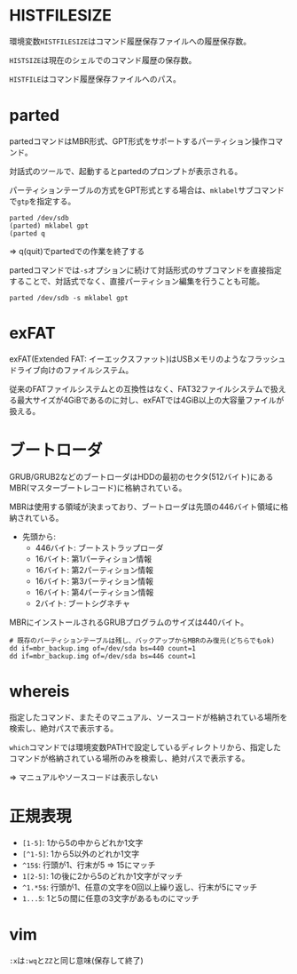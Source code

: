 # HISTFILESIZE

環境変数`HISTFILESIZE`はコマンド履歴保存ファイルへの履歴保存数。

`HISTSIZE`は現在のシェルでのコマンド履歴の保存数。

`HISTFILE`はコマンド履歴保存ファイルへのパス。

# parted

partedコマンドはMBR形式、GPT形式をサポートするパーティション操作コマンド。

対話式のツールで、起動するとpartedのプロンプトが表示される。

パーティションテーブルの方式をGPT形式とする場合は、`mklabel`サブコマンドで`gtp`を指定する。

```
parted /dev/sdb
(parted) mklabel gpt
(parted q
```

=> q(quit)でpartedでの作業を終了する

partedコマンドでは`-s`オプションに続けて対話形式のサブコマンドを直接指定することで、対話式でなく、直接パーティション編集を行うことも可能。

```
parted /dev/sdb -s mklabel gpt
```

# exFAT

exFAT(Extended FAT: イーエックスファット)はUSBメモリのようなフラッシュドライブ向けのファイルシステム。

従来のFATファイルシステムとの互換性はなく、FAT32ファイルシステムで扱える最大サイズが4GiBであるのに対し、exFATでは4GiB以上の大容量ファイルが扱える。

# ブートローダ

GRUB/GRUB2などのブートローダはHDDの最初のセクタ(512バイト)にあるMBR(マスターブートレコード)に格納されている。

MBRは使用する領域が決まっており、ブートローダは先頭の446バイト領域に格納されている。

- 先頭から:
  - 446バイト: ブートストラップローダ
  - 16バイト: 第1パーティション情報
  - 16バイト: 第2パーティション情報
  - 16バイト: 第3パーティション情報
  - 16バイト: 第4パーティション情報
  - 2バイト: ブートシグネチャ

MBRにインストールされるGRUBプログラムのサイズは440バイト。

```
# 既存のパーティションテーブルは残し、バックアップからMBRのみ復元(どちらでもok)
dd if=mbr_backup.img of=/dev/sda bs=440 count=1
dd if=mbr_backup.img of=/dev/sda bs=446 count=1
```

# whereis

指定したコマンド、またそのマニュアル、ソースコードが格納されている場所を検索し、絶対パスで表示する。

`which`コマンドでは環境変数PATHで設定しているディレクトリから、指定したコマンドが格納されている場所のみを検索し、絶対パスで表示する。

=> マニュアルやソースコードは表示しない

# 正規表現

- `[1-5]`: 1から5の中からどれか1文字
- `[^1-5]`: 1から5以外のどれか1文字
- `^15$`: 行頭が1、行末が5 => 15にマッチ
- `1[2-5]`: 1の後に2から5のどれか1文字がマッチ
- `^1.*5$`: 行頭が1、任意の文字を0回以上繰り返し、行末が5にマッチ
- `1...5`: 1と5の間に任意の3文字があるものにマッチ

# vim

`:x`は`:wq`と`ZZ`と同じ意味(保存して終了)

